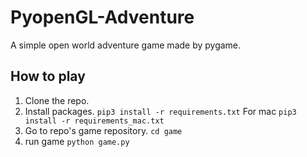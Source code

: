 # PyopenGL-Adventure

A simple open world adventure game made by pygame.

## How to play

1. Clone the repo.
2. Install packages. ```pip3 install -r requirements.txt``` For mac ```pip3 install -r requirements_mac.txt```
3. Go to repo's game repository. ```cd game```
4. run game ```python game.py```